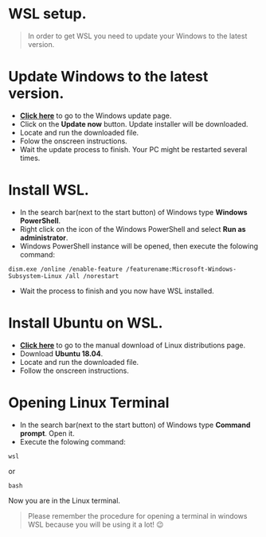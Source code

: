 # WSL setup.
> In order to get WSL you need to update your Windows to the latest version.

# Update Windows to the latest version.
* [**Click here**](https://www.microsoft.com/en-us/software-download/windows10) to go to the Windows update page.
* Click on the **Update now** button. Update installer will be downloaded.
* Locate and run the downloaded file.
* Folow the onscreen instructions. 
* Wait the update process to finish. Your PC might be restarted several times.

# Install WSL.
* In the search bar(next to the start button) of Windows type **Windows PowerShell**.
* Right click on the icon of the Windows PowerShell and select **Run as administrator**.
* Windows PowerShell instance will be opened, then execute the folowing command:
```
dism.exe /online /enable-feature /featurename:Microsoft-Windows-Subsystem-Linux /all /norestart
```
* Wait the process to finish and you now have WSL installed.

# Install Ubuntu on WSL.
* [**Click here**](https://docs.microsoft.com/en-us/windows/wsl/install-manual) to go to the manual download of Linux distributions page.
* Download **Ubuntu 18.04**.
* Locate and run the downloaded file.
* Follow the onscreen instructions.

# Opening Linux Terminal
* In the search bar(next to the start button) of Windows type **Command prompt**. Open it.
* Execute the folowing command:
```
wsl
```
or 
```
bash
```
Now you are in the Linux terminal.
> Please remember the procedure for opening a terminal in windows WSL because you will be using it a lot! 😉
